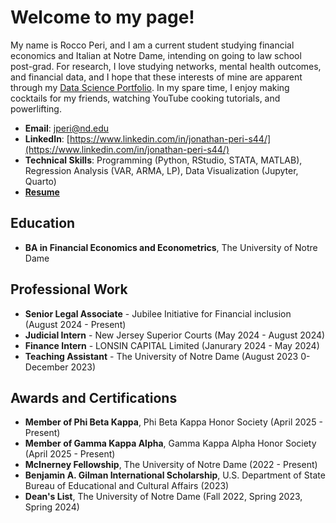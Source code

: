 # Welcome to my page!
My name is Rocco Peri, and I am a current student studying financial economics and Italian at Notre Dame, intending on going to law school post-grad. For research, I love studying networks, mental health outcomes, and financial data, and I hope that these interests of mine are apparent through my [Data Science Portfolio](https://github.com/roccoperi/PERI-Data-Science-Portfolio). In my spare time, I enjoy making cocktails for my friends, watching YouTube cooking tutorials, and powerlifting. 

- **Email**: [jperi@nd.edu](jperi@nd.edu)
- **LinkedIn**: [https://www.linkedin.com/in/jonathan-peri-s44/](https://www.linkedin.com/in/jonathan-peri-s44/)
- **Technical Skills**: Programming (Python, RStudio, STATA, MATLAB), Regression Analysis (VAR, ARMA, LP), Data Visualization (Jupyter, Quarto)
- **[Resume](https://github.com/roccoperi/roccoperi/blob/main/Jonathan%20Peri%20Resume%20(2).pdf)**

## Education
- **BA in Financial Economics and Econometrics**, The University of Notre Dame

## Professional Work
- **Senior Legal Associate** - Jubilee Initiative for Financial inclusion (August 2024 - Present)
- **Judicial Intern** - New Jersey Superior Courts (May 2024 - August 2024)
- **Finance Intern** - LONSIN CAPITAL Limited (Janurary 2024 - May 2024)
- **Teaching Assistant** - The University of Notre Dame (August 2023 0- December 2023)

## Awards and Certifications
- **Member of Phi Beta Kappa**, Phi Beta Kappa Honor Society (April 2025 - Present)
- **Member of Gamma Kappa Alpha**, Gamma Kappa Alpha Honor Society (April 2025 - Present)
- **McInerney Fellowship**, The University of Notre Dame (2022 - Present)
- **Benjamin A. Gilman International Scholarship**, U.S. Department of State Bureau of Educational and Cultural Affairs (2023)
- **Dean's List**, The University of Notre Dame (Fall 2022, Spring 2023, Spring 2024)
